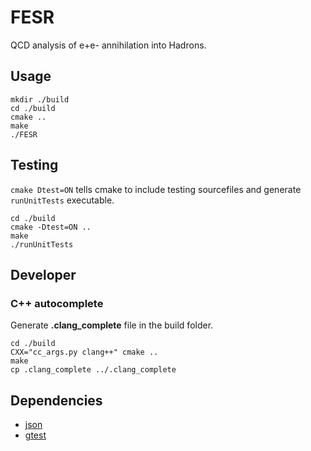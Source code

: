 # FESR 
QCD analysis of e+e- annihilation into Hadrons.

## Usage
```
mkdir ./build
cd ./build
cmake ..
make
./FESR
```

## Testing
`cmake Dtest=ON` tells cmake to include testing sourcefiles and generate `runUnitTests` executable. 
```
cd ./build
cmake -Dtest=ON ..
make
./runUnitTests
```

## Developer
### C++ autocomplete 
Generate **.clang_complete** file in the build folder.
```
cd ./build
CXX="cc_args.py clang++" cmake ..
make
cp .clang_complete ../.clang_complete
```

## Dependencies 
* [json](https://github.com/nlohmann/json)
* [gtest](https://github.com/google/googletest)
